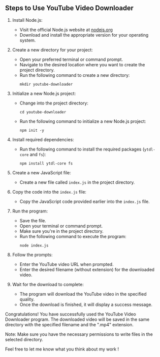 ## Steps to Use YouTube Video Downloader

1. Install Node.js:  
   - Visit the official Node.js website at [nodejs.org](https://nodejs.org/)
   - Download and install the appropriate version for your operating system.

2. Create a new directory for your project:  
   - Open your preferred terminal or command prompt.
   - Navigate to the desired location where you want to create the project directory.
   - Run the following command to create a new directory:  
     ```shell
     mkdir youtube-downloader
     ```

3. Initialize a new Node.js project:  
   - Change into the project directory:  
     ```shell
     cd youtube-downloader
     ```
   - Run the following command to initialize a new Node.js project:  
     ```shell
     npm init -y
     ```

4. Install required dependencies:  
   - Run the following command to install the required packages (`ytdl-core` and `fs`):  
     ```shell
     npm install ytdl-core fs
     ```

5. Create a new JavaScript file:  
   - Create a new file called `index.js` in the project directory.

6. Copy the code into the `index.js` file:  
   - Copy the JavaScript code provided earlier into the `index.js` file.

7. Run the program:  
   - Save the file.
   - Open your terminal or command prompt.
   - Make sure you're in the project directory.
   - Run the following command to execute the program:  
     ```shell
     node index.js
     ```

8. Follow the prompts:  
   - Enter the YouTube video URL when prompted.
   - Enter the desired filename (without extension) for the downloaded video.

9. Wait for the download to complete:  
   - The program will download the YouTube video in the specified quality.
   - Once the download is finished, it will display a success message.

Congratulations! You have successfully used the YouTube Video Downloader program. The downloaded video will be saved in the same directory with the specified filename and the ".mp4" extension.

Note: Make sure you have the necessary permissions to write files in the selected directory.

Feel free to let me know what you think about my work !


